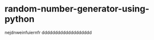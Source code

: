 # random-number-generator-using-python

nejdnweinfuiernfr
                                    ddddddddddddddddddd
